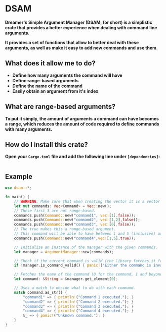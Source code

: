 # DSAM
**Dreamer's Simple Argument Manager (DSAM, for short) is a simplistic crate that provides a better experience when dealing with command line arguments.**

**It provides a set of functions that allow to better deal with these arguments, as well as make it easy to add new commands and use them.**

## What does it allow me to do?
- **Define how many arguments the command will have**
- **Define range-based arguments**
- **Define the name of the command**
- **Easily obtain an argument from it's index**

## What are range-based arguments?
**To put it simply, the amount of arguments a command can have becomes a range, which reduces the amount of code required to define commands with many arguments.**

## How do I install this crate?
**Open your `Cargo.toml` file and add the following line under `[dependencies]`:**
```toml
```

## Example
```rust
use dsam::*;

fn main() {
    // WARNING: Make sure that when creating the vector it is a vector of dsam::Command.
    let mut commands: Vec<Command> = Vec::new();
    // These first 3 are not range-based.
    commands.push(Command::new("command1", vec![1],false)); 
    commands.push(Command::new("command2", vec![1,2],false));
    commands.push(Command::new("command3", vec![0],false));
    // The true makes this a range-based argument.
    // This command will be able to have between 1 and 5 (inclusive) arguments.
    commands.push(Command::new("command4",vec![1,5],true));

    // Initialize an instance of the manager with the given commands.
    let manager = ArgumentManager::new(commands);

    // Check if the current command is valid (the library fetches it from std::env::args()), stopping the program if not.
    if !manager.is_command_valid() { panic!("Either the command is invalid or the amount of arguments is invalid."); }

    // Fetches the name of the command (0 for the command, 1 and beyond for the arguments).
    let command: &String = &manager.get_element(0);

    // Uses a match to decide what to do with each command.
    match command.as_str() {
        "command1" => { println!("Command 1 executed."); }
        "command2" => { println!("Command 2 executed."); }
        "command3" => { println!("Command 3 executed."); }
        "command4" => { println!("Command 4 executed."); }
        &_ => { panic!("Unknown command."); }
    }
}
```
